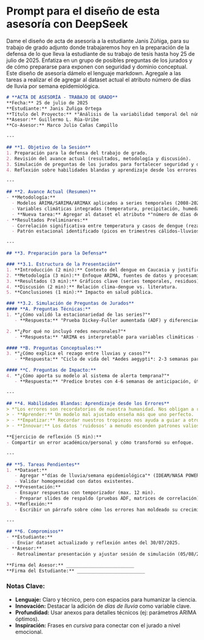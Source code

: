 
# Prompt para el diseño de esta asesoría con DeepSeek  

Dame el diseño de acta de asesoría a la estudiante Janis Zúñiga, para su trabajo de grado adjunto donde trabajaremos hoy en la preparación de la defensa de lo que lleva la estudiante de su trabajo de tesis hasta hoy 25 de julio de 2025. Enfatiza en un grupo de posibles preguntas de los jurados y de cómo prepararse para exponen con seguridad y dominio conceptual. Este diseño de asesoría dámelo el lenguaje markdown. Agregale a las tareas a realizar el de agregar al dataset actual el atributo número de días de lluvia por semana epidemiológica.   



```markdown
# **ACTA DE ASESORÍA - TRABAJO DE GRADO**  
**Fecha:** 25 de julio de 2025  
**Estudiante:** Janis Zuñiga Ortega  
**Título del Proyecto:** *"Análisis de la variabilidad temporal del número de casos de dengue y su relación con variables climáticas en Caucasia, Antioquia"*  
**Asesor:** Guillermo L. Rúa-Uribe  
**Co-Asesor:** Marco Julio Cañas Campillo  

---

## **1. Objetivo de la Sesión**  
1. Preparación para la defensa del trabajo de grado.  
2. Revisión del avance actual (resultados, metodología y discusión).  
3. Simulación de preguntas de los jurados para fortalecer seguridad y dominio conceptual.  
4. Reflexión sobre habilidades blandas y aprendizaje desde los errores.  

---

## **2. Avance Actual (Resumen)**  
- **Metodología:**  
  - Modelos ARIMA/SARIMA/ARIMAX aplicados a series temporales (2008-2024).  
  - Variables climáticas integradas (temperatura, precipitación, humedad).  
  - **Nueva tarea:** Agregar al dataset el atributo *"número de días de lluvia por semana epidemiológica"* (fuente: IDEAM).  
- **Resultados Preliminares:**  
  - Correlación significativa entre temperatura y casos de dengue (rezago de 4-6 semanas).  
  - Patrón estacional identificado (picos en trimestres cálidos-lluviosos).  

---

## **3. Preparación para la Defensa**  

### **3.1. Estructura de la Presentación**  
1. **Introducción (2 min):** Contexto del dengue en Caucasia y justificación.  
2. **Metodología (3 min):** Enfoque ARIMA, fuentes de datos y procesamiento.  
3. **Resultados (3 min):** Gráficos clave (series temporales, residuos).  
4. **Discusión (2 min):** Relación clima-dengue vs. literatura.  
5. **Conclusiones (1 min):** Impacto en salud pública.  

### **3.2. Simulación de Preguntas de Jurados**  
#### **A. Preguntas Técnicas:**  
1. *"¿Cómo validó la estacionariedad de las series?"*  
   - **Respuesta:** "Prueba Dickey-Fuller aumentada (ADF) y diferenciación. Incluiremos días de lluvia para robustecer el modelo."  

2. *"¿Por qué no incluyó redes neuronales?"*  
   - **Respuesta:** "ARIMA es interpretable para variables climáticas (ej: Rúa-Uribe et al., 2013). Redes neuronales son nuestra próxima fase."  

#### **B. Preguntas Conceptuales:**  
3. *"¿Cómo explica el rezago entre lluvias y casos?"*  
   - **Respuesta:** "Ciclo de vida del *Aedes aegypti*: 2-3 semanas para desarrollo larval + incubación del virus."  

#### **C. Preguntas de Impacto:**  
4. *"¿Cómo aporta su modelo al sistema de alerta temprana?"*  
   - **Respuesta:** "Predice brotes con 4-6 semanas de anticipación, útil para fumigación focalizada."  

---

## **4. Habilidades Blandas: Aprendizaje desde los Errores**  
> *"Los errores son recordatorios de nuestra humanidad. Nos obligan a reflexionar, a crecer y a servir con mayor sabiduría. Como profesionales, padres o amigos, cada fallo es una oportunidad para:*  
> - **Aprender:** Un modelo mal ajustado enseña más que uno perfecto.  
> - **Empatizar:** Recordar nuestros tropiezos nos ayuda a guiar a otros.  
> - **Innovar:** Los datos 'ruidosos' a menudo esconden patrones valiosos."*  

**Ejercicio de reflexión (5 min):**  
- Compartir un error académico/personal y cómo transformó su enfoque.  

---

## **5. Tareas Pendientes**  
1. **Dataset:**  
   - Agregar *"días de lluvia/semana epidemiológica"* (IDEAM/NASA POWER).  
   - Validar homogeneidad con datos existentes.  
2. **Presentación:**  
   - Ensayar respuestas con temporizador (max. 12 min).  
   - Preparar slides de respaldo (pruebas ADF, matrices de correlación).  
3. **Reflexión:**  
   - Escribir un párrafo sobre cómo los errores han moldeado su crecimiento profesional.  

--- 

## **6. Compromisos**  
- **Estudiante:**  
  - Enviar dataset actualizado y reflexión antes del 30/07/2025.  
- **Asesor:**  
  - Retroalimentar presentación y ajustar sesión de simulación (05/08/2025).  

**Firma del Asesor:** _________________________  
**Firma del Estudiante:** _________________________  
``` 

### **Notas Clave:**  
- **Lenguaje:** Claro y técnico, pero con espacios para humanizar la ciencia.  
- **Innovación:** Destacar la adición de *días de lluvia* como variable clave.  
- **Profundidad:** Usar anexos para detalles técnicos (ej: parámetros ARIMA óptimos).  
- **Inspiración:** Frases en *cursiva* para conectar con el jurado a nivel emocional.